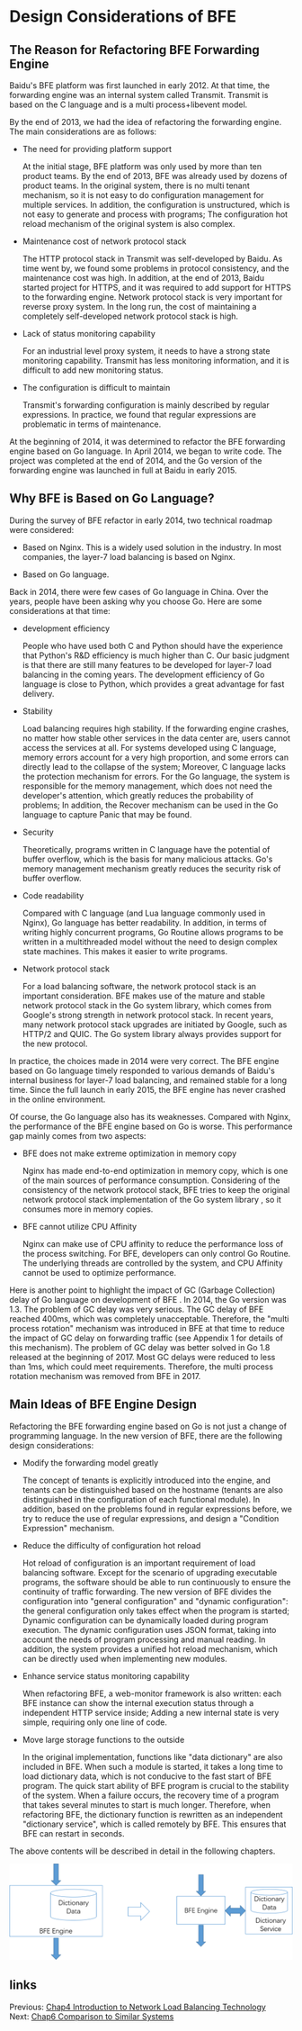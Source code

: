 # Design Considerations of BFE

## The Reason for Refactoring BFE Forwarding Engine

Baidu's BFE platform was first launched in early 2012. At that time, the forwarding engine was an internal system called Transmit. Transmit is based on the C language and is a multi process+libevent model.

By the end of 2013, we had the idea of refactoring the forwarding engine. The main considerations are as follows:

+ The need for providing platform support

  At the initial stage, BFE platform was only used by more than ten product teams. By the end of 2013, BFE was already used by dozens of product teams. In the original system, there is no multi tenant mechanism, so it is not easy to do configuration management for multiple services. In addition, the configuration is unstructured, which is not easy to generate and process with programs; The configuration hot reload mechanism of the original system  is also complex.

+ Maintenance cost of network protocol stack

  The HTTP protocol stack in Transmit was self-developed by Baidu. As time went by, we found some problems in protocol consistency, and the maintenance cost was high. In addition, at the end of 2013, Baidu started project for HTTPS, and it was required to add support for HTTPS to the forwarding engine. Network protocol stack is very important for reverse proxy system. In the long run, the cost of maintaining a completely self-developed network protocol stack is high.

+ Lack of status monitoring capability

  For an industrial level proxy system, it needs to have a strong state monitoring capability. Transmit has less monitoring information, and it is difficult to add new monitoring status.

+ The configuration is difficult to maintain

  Transmit's forwarding configuration is mainly described by regular expressions. In practice, we found that regular expressions are problematic in terms of maintenance.

At the beginning of 2014, it was determined to refactor the BFE forwarding engine based on Go language. In April 2014, we began to write code. The project was completed at the end of 2014, and the Go version of the forwarding engine was launched in full at Baidu in early 2015.



## Why BFE is Based on Go Language?

During the survey of BFE refactor in early 2014, two technical roadmap were considered:

+ Based on Nginx. This is a widely used solution in the industry. In most companies, the layer-7 load balancing  is based on Nginx.

+ Based on Go language.

Back in 2014, there were few cases of Go language in China. Over the years, people have been asking why you choose Go. Here are some considerations at that time:

+ development efficiency

  People who have used both C and Python should have the experience that Python's R&D efficiency is much higher than C. Our basic judgment is that there are still many features to be developed for layer-7 load balancing in the coming years. The development efficiency of Go language is close to Python, which provides a great advantage for fast delivery.

+ Stability

  Load balancing requires high stability. If the forwarding engine crashes, no matter how stable other services in the data center are, users cannot access the services at all. For systems developed using C language, memory errors account for a very high proportion, and some errors can directly lead to the collapse of the system; Moreover, C language lacks the protection mechanism for errors. For the Go language, the system is responsible for the memory management, which does not need the developer's attention, which greatly reduces the probability of problems; In addition, the Recover mechanism can be used in the Go language to capture Panic that may be found.

+ Security

  Theoretically, programs written in C language have the potential of buffer overflow, which is the basis for many malicious attacks. Go's memory management mechanism greatly reduces the security risk of buffer overflow.

+ Code readability 

  Compared with C language (and Lua language commonly used in Nginx), Go language has better readability. In addition, in terms of writing highly concurrent programs, Go Routine allows programs to be written in a multithreaded model without the need to design complex state machines. This makes it easier to write programs.

+ Network protocol stack

  For a load balancing software, the network protocol stack is an important consideration. BFE makes use of the mature and stable network protocol stack in the Go system library, which comes from Google's strong strength in network protocol stack. In recent years, many network protocol stack upgrades are initiated by Google, such as HTTP/2 and QUIC. The Go system library always provides support for the new protocol.

In practice, the choices made in 2014 were very correct. The BFE engine based on Go language timely responded to various demands of Baidu's internal business for layer-7 load balancing, and remained stable for a long time. Since the full launch in early 2015, the BFE engine has never crashed in the online environment.

Of course, the Go language also has its weaknesses. Compared with Nginx, the performance of the BFE engine based on Go is worse. This performance gap mainly comes from two aspects:

+ BFE does not make extreme optimization in memory copy

  Nginx has made end-to-end optimization in memory copy, which is one of the main sources of performance consumption. Considering of the consistency of the network protocol stack, BFE tries to keep the original network protocol stack implementation of the Go system library , so it consumes more in memory copies.

+ BFE cannot utilize CPU Affinity

  Nginx can make use of  CPU affinity to reduce the performance loss of the process switching. For BFE, developers can only control Go Routine. The underlying threads are controlled by the system, and CPU Affinity cannot be used to optimize performance.

Here is another point to highlight the impact of GC (Garbage Collection) delay of Go language on development of BFE . In 2014, the Go version was 1.3. The problem of GC delay was very serious. The GC delay of BFE reached 400ms, which was completely unacceptable. Therefore, the "multi process rotation" mechanism was introduced in BFE at that time to reduce the impact of GC delay on forwarding traffic (see Appendix 1 for details of this mechanism). The problem of GC delay was better solved in Go 1.8 released at the beginning of 2017. Most GC delays were reduced to less than 1ms, which could meet requirements. Therefore, the multi process rotation mechanism was removed from BFE in 2017.

## Main Ideas of BFE Engine Design

Refactoring the BFE forwarding engine based on Go is not just a change of programming language. In the new version of BFE, there are the following design considerations:

+ Modify the forwarding model greatly

  The concept of tenants is explicitly introduced into the engine, and tenants can be distinguished based on the hostname (tenants are also distinguished in the configuration of each functional module). In addition, based on the problems found in regular expressions before, we try to reduce the use of regular expressions, and design a "Condition Expression" mechanism.

+ Reduce the difficulty of configuration hot reload

  Hot reload of configuration is an important requirement of load balancing software. Except for the scenario of upgrading executable programs, the software should be able to run continuously to ensure the continuity of traffic forwarding. The new version of BFE divides the configuration into "general configuration" and "dynamic configuration": the general configuration only takes effect when the program is started; Dynamic configuration can be dynamically loaded during program execution. The dynamic configuration uses JSON format, taking into account the needs of program processing and manual reading. In addition, the system provides a unified hot reload mechanism, which can be directly used when implementing new modules.

+ Enhance service status monitoring capability

  When refactoring BFE, a web-monitor framework is also written: each BFE instance can show the internal execution status through a independent HTTP service inside; Adding a new internal state is very simple, requiring only one line of code.

+ Move large storage functions to the outside

  In the original implementation, functions like "data dictionary" are also included in BFE. When such a module is started, it takes a long time to load dictionary data, which is not conducive to the fast start of BFE program. The quick start ability of BFE program is crucial to the stability of the system. When a failure occurs, the recovery time of a program that takes several minutes to start is much longer. Therefore, when refactoring BFE, the dictionary function is rewritten as an independent "dictionary service", which is called remotely by BFE. This ensures that BFE can restart in seconds.

The above contents will be described in detail in the following chapters.

![dict service refactor](./dict_service.png)

## links
Previous: [Chap4 Introduction to Network Load Balancing Technology](../../../en_us/frontend_principle/load_balance/load_balance.md)  
Next: [Chap6 Comparison to Similar Systems](../../../en_us/design/comparison/comparison.md)